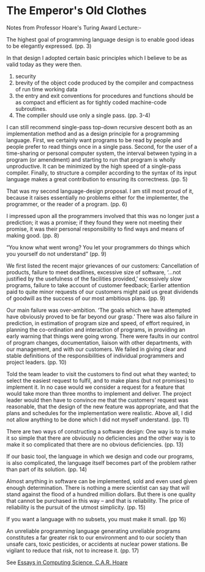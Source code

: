 # The Emperor's Old Clothes
Notes from Professor Hoare's Turing Award Lecture:-

The highest goal of programming language design is to enable good ideas to be elegantly expressed. (pp. 3)

In that design I adopted certain basic principles which I believe to be as valid today as they were then. 
1. security
2. brevity of the object code produced by the compiler and compactness of run time working data
3. the entry and exit conventions for procedures and functions should be as compact and efficient as for tightly coded machine-code subroutines.
4. The compiler should use only a single pass. (pp. 3-4)

I can still recommend single-pass top-down recursive descent both as an implementation method and as a design principle for a programming language. First, we certainly want programs to be read by people and people prefer to read things once in a single pass. Second, for the user of a time-sharing or personal computer system, the interval between typing in a program (or amendment) and starting to run that program is wholly unproductive. It can be minimized by the high speed of a single-pass compiler. Finally, to structure a compiler according to the syntax of its input language makes a great contribution to ensuring its correctness. (pp. 5)

That was my second language-design proposal. I am still most proud of it, because it raises essentially no problems either for the implementer, the programmer, or the reader of a program. (pp. 6)

I impressed upon all the programmers involved that this was no longer just a prediction; it was a promise; if they found they were not meeting their promise, it was their personal responsibility to find ways and means of making good. (pp. 8)

“You know what went wrong? You let your programmers do things which you yourself do not understand” (pp. 9)

We first listed the recent major grievances of our customers: Cancellation of products, failure to meet deadlines, excessive size of software, ‘…not justified by the usefulness of the facilities provided,’ excessively slow programs, failure to take account of customer feedback; Earlier attention paid to quite minor requests of our customers might paid us great dividends of goodwill as the success of our most ambitious plans. (pp. 9)

Our main failure was over-ambition. ‘The goals which we have attempted have obviously proved to be far beyond our grasp.’ There was also failure in prediction, in estimation of program size and speed, of effort required, in planning the co-ordination and interaction of programs, in providing an early warning that things were going wrong. There were faults in our control of program changes, documentation, liaison with other departments, with our management, and with our customers. We failed in giving clear and stable definitions of the responsibilities of individual programmers and project leaders. (pp. 10)

Told the team leader to visit the customers to find out what they wanted; to select the easiest request to fulfil, and to make plans (but not promises) to implement it. In no case would we consider a request for a feature that would take more than three months to implement and deliver. The project leader would then have to convince me that the customers’ request was reasonable, that the design of the new feature was appropriate, and that the plans and schedules for the implementation were realistic. Above all, I did not allow anything to be done which I did not myself understand. (pp. 11)

There are two ways of constructing a software design: One way is to make it so simple that there are obviously no deficiencies and the other way is to make it so complicated that there are no obvious deficiencies. (pp. 13)

If our basic tool, the language in which we design and code our programs, is also complicated, the language itself becomes part of the problem rather than part of its solution. (pp. 14)

Almost anything in software can be implemented, sold and even used given enough determination. There is nothing a mere scientist can say that will stand against the flood of a hundred million dollars. But there is one quality that cannot be purchased in this way – and that is reliability. The price of reliability is the pursuit of the utmost simplicity. (pp. 15)

If you want a language with no subsets, you must make it small. (pp 16)

An unreliable programming language generating unreliable programs constitutes a far greater risk to our environment and to our society than unsafe cars, toxic pesticides, or accidents at nuclear power stations. Be vigilant to reduce that risk, not to increase it. (pp. 17)

See [Essays in Computing Science, C.A.R. Hoare](http://delivery.acm.org/10.1145/70000/63445/cb-ecs-hoare.pdf?ip=103.27.8.45&id=63445&acc=ACTIVE%20SERVICE&key=045416EF4DDA69D9%2EF8E7F338DF557316%2E4D4702B0C3E38B35%2E4D4702B0C3E38B35&__acm__=1517289141_7d8a8887c1da90d258956a89ba882fc6)
